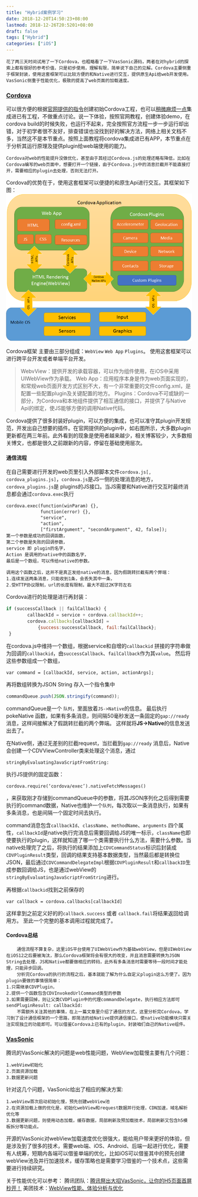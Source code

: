 ```yaml
---
title: "Hybrid案例学习"
date: 2018-12-20T14:50:23+08:00
lastmod: 2018-12-26T20:5201+08:00
draft: false
tags: ["Hybrid"]
categories: ["iOS"]
---
```


	花了两三天时间试用了一下Cordova，也粗略看了一下VasSonic源码，两者在对hybrid的探索上都有很好的参考价值，只是初步使用，理解有限，简单说下自己的见解。Cordova主要侧重于框架封装，使用这套框架可以比较方便的和Native进行交互，提供原生Api给web开发使用。VasSonic侧重于性能优化，极致的提高了web页面的加载速度。
	
### [Cordova](https://cordova.apache.org/docs/en/latest/)
可以很方便的根据[官网提供的指令](https://cordova.apache.org/docs/en/latest/guide/cli/index.html)创建初始Cordova工程，也可以[稍微麻烦一点](https://www.jianshu.com/p/cb400e3888f0)集成进已有工程，不做重点讨论。说一下体验，按照官网教程，创建体验demo，在cordova build的时候失败，也运行不起来，完全按照官方流程一步一步运行却出错，对于初学者很不友好，排查错误也没找到好的解决方法，网络上相关文档不多，当然这不是本节重点。按照上面教程将cordova集成进已有APP，本节重点在于分析其运行原理及提供plugin给web端使用的能力。
	
	Cordova对web的性能提升没做优化，甚至由于其经过Cordova.js的处理还略有降低，比如在Cordova编写的web页面中，想要打开一个链接，由于Cordova.js中的消息拦截并不能直接打开，需要相应的plugin去处理，否则无法打开。

Cordova的优势在于，使用这套框架可以便捷的和原生Api进行交互。其框架如下图：
![架构图](https://raw.githubusercontent.com/whqfor/whqfor.github.io/master/post/iOS/Hybrid案例学习/cordova.png)

Cordova框架 主要由三部分组成：`WebView` `Web App` `Plugins`。
使用这套框架可以进行跨平台开发或者单端平台开发。
>WebvView：提供开发的承载容器，可以作为组件使用，在iOS中采用UIWebView作为承载。
>Web App：应用程序本身是作为web页面实现的，和常规web页面开发方式区别不大，有一个非常重要的文件config.xml，是配置一些配置plugin及关键配置的地方。
>Plugins：Cordova不可或缺的一部分，为Cordova和本地组件提供了相互通信的接口，并提供了与Native Api的绑定，使JS能够方便的调用Native代码。

Cordova提供了很多封装好plugin，可以方便的集成，也可以准守其plugin开发规范，开发出自己想要的插件。在官网提供的plugin中，如右图所示，大多数plugin更新都在两三年前。此外看到的现象是使用者越来越少，相关博客较少，大多数相关博文，也都是很久之前跟新的内容，停留在基础使用层次。

#### 通信流程
在自己需要进行开发的web页里引入外部脚本文件`cordova.js[, cordova_plugins.js]`，`cordova.js`是JS一侧的处理消息的地方，`cordova_plugins.js`是 plugins的JS接口。当JS需要和Native进行交互时最终消息都会通过`cordova.exec`执行

```
cordova.exec(function(winParam) {}, 
             function(error) {},
             "service",
             "action",
             ["firstArgument", "secondArgument", 42, false]);
第一个参数是成功的回调函数，
第二个参数是失败的回调参数，
service 即 plugin的名字，
Action 是调用的native中的函数名字，
最后是一个数组，可以传给native的参数。
```
```
调用这个函数之后，这并不是真正发给native的消息，因为假跳转拦截有两个弊端：
1.连续发送两条消息，只能收到1条，会丢失其中一条，
2.受HTTP协议限制，url的长度有限制，最大不超过2K字符左右
```
Cordova进行的处理是进行再封装：
```js
if (successCallback || failCallback) {
        callbackId = service + cordova.callbackId++;
        cordova.callbacks[callbackId] =
            {success:successCallback, fail:failCallback};
 }
```
在cordova.js中维持一个数组，根据service和自增的`callbackid` 拼接的字符串做为回调的`callbackid`，由`successCallback`、`failCallback`作为其`value`。
然后将这些参数组成一个数组，
```
var command = [callbackId, service, action, actionArgs];
```
再将数组转换为JSON String 存入一个指令集中
```js
commandQueue.push(JSON.stringify(command));
```
commandQueue是一个	`队列`，里面放着`JS->Native`的信息。
最后执行pokeNative 函数，如果有多条消息，则间隔50毫秒发送一条固定的`gap://ready` 消息，这样间接解决了假跳转拦截的两个弊端。
这样就将**JS->Native**的信息发送出去了。

在Native侧，通过无差别的拦截request，当拦截到`gap://ready` 消息后，Native会创建一个CDVViewController类来处理这个消息，通过
```
stringByEvaluatingJavaScriptFromString:
```
执行JS提供的固定函数：
```
cordova.require(‘cordova/exec’).nativeFetchMessages()
```
，来获取刚才存储到commandQueue中的参数，将其JSON序列化之后得到需要执行的command数据，Native也维护一个`队列`，每次取以一条消息执行，如果有多条消息，也是间隔一个固定时间去执行。

command消息包含`callbackId`、`className`、`methodName`、`arguments`
四个属性，`callbackId`是native执行完消息后需要回调给JS的唯一标示，`className`也即使要执行的plugin，这样就知道了哪一个类需要执行什么方法，需要什么参数。当native处理完了之后，将执行的结果添加上`CDVCommandStatus`标识后封装成`CDVPluginResult`类型，回调的结果支持基本数据类型，当然最后都是转换位JSON，最后通过`CDVCommandDelegateImpl`根据`CDVPluginResult`和`callbackID`生成参数回调给JS，也是通过webView的`stringByEvaluatingJavaScriptFromString`进行。

再根据`callbackid`找到之前保存的
```
var callback = cordova.callbacks[callbackId]
```
这样拿到之前定义好的的`callback.success` 或者 `callback.fail`将结果返回给调用方。
至此一个完整的基本调用过程就完成了。

#### Cordova总结
```
	通信流程不算复杂，这里iOS平台使用了UIWebView作为基础webView，但是UIWebView在iOS12之后要被淘汰，那么Cordova框架将会有很大的改变，并且消息需要转换为JSON String去处理，JS和Native都要做相应的转码，此外有多条消息时需要等待一段时间才能处理，只能异步回调。
	分析完Cordova的执行的流程之后，基本就能了解为什么自定义plugin这么方便了。因为plugin要做的事情很简单：
1.只需继承CDVPlugin，
2.提供一个函数包含CDVInvokedUrlCommand类型的参数
3.如果需要回掉，则让父类CVDPlugin中的代理commandDelegate，执行相应方法即可sendPluginResult: callbackId:
	不需额外关注其他的事情，在上一篇文章里介绍了通信的方式，这里分析完Cordova，学习到了设计通信框架的一个思路，即简洁的给Native提供通信接口，使native功能模块只需关注实现独立的功能即可。可以借鉴Cordova上已有的plugin，封装咱们自己的Native组件。
```

### [VasSonic](https://github.com/Tencent/VasSonic)
腾讯的VasSonic解决的问题是web性能问题，WebView加载慢主要有几个问题：
```
1.webView初始化
2.页面资源加载
3.数据更新问题
```
针对这几个问题，VasSonic给出了相应的解决方案:
```
1.webView首次启动初始化慢，预先创建webView池
2.在资源加载上做的优化是，初始化webView和request数据并行处理，CDN加速，域名解析优化等
3.数据更新问题，则使用动态加载，缓存数据，局部刷新及预加载技术，局部刷新又包含h5模板拆分等功能点。
```
开源的VasSonic对webView加载速度优化很强大，能给用户带来更好的体验，但是涉及到了很多的技术，需要web端、iOS、Android、后端一起进行优化，需要有人统筹，短期内各端可以借鉴单端的优化，比如iOS可以借鉴其中的预先创建webView池及并行加速技术，缓存策略也是需要学习借鉴的一个技术点，这些需要进行持续研究。

关于性能优化可以参考：
腾讯团队：[腾讯祭出大招VasSonic，让你的H5页面首屏秒开！](https://mp.weixin.qq.com/s/5SASDtiBCHzoCN-YBZy1nA)
美团技术：[WebView性能、体验分析与优化](https://tech.meituan.com/WebViewPerf.html)







